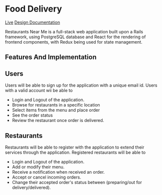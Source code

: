 # Food Delivery
[Live]()
[Design Documentation](https://github.com/Meenakshi-Anand/Restaurants-Near-Me/wiki)

Restaurants Near Me is a full-stack web application built upon a Rails framework, using PostgreSQL database and React for the rendering of frontend components, with Redux being used for state management.

## Features And Implementation

## Users

Users will be able to sign up for the application with a unique email id.
Users with a valid account wii be able to  
* Login and Logout of the application.
* Browse for restaurants in a specific location
* Select items from the menu and place order
* See the order status
* Review the restaurant once order is delivered.

## Restaurants

Restaurants will be able to register with the application to extend their services through the application.
Registered restaurants will be able to
* Login and Logout of the application.
* Add or modify their menu.
* Receive a notification when received an order.
* Accept or cancel incoming orders.
* Change their accepted order's status between (preparing/out for delivery/delivered).
